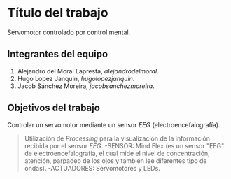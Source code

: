 # Título del trabajo
Servomotor controlado por control mental.
## Integrantes del equipo
1. Alejandro del Moral Lapresta, *alejandrodelmoral*.
2. Hugo Lopez Janquin, *hugolopezjanquin*.
3. Jacob Sánchez Moreira, *jacobsanchezmoreira*.
## Objetivos del trabajo
Controlar un servomotor mediante un sensor *EEG* (electroencefalografía).
>Utilización de *Processing* para la visualización de la información recibida por el sensor *EEG*.
>-SENSOR: Mind Flex (es un sensor "EEG" de electroencefalografía, el cual mide el nivel de concentración, atención, parpadeo de los ojos y también lee diferentes tipo de ondas).
>-ACTUADORES: Servomotores y LEDs.
